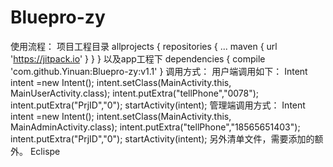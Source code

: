 # Bluepro-zy
使用流程：
项目工程目录
	allprojects {
		repositories {
			...
			maven { url 'https://jitpack.io' }
		}
	}
  以及app工程下
  	dependencies {
	        compile 'com.github.Yinuan:Bluepro-zy:v1.1'
	}
  调用方式：
     用户端调用如下：
               Intent intent =new Intent();
                intent.setClass(MainActivity.this, MainUserActivity.class);
                intent.putExtra("tellPhone","0078");
                intent.putExtra("PrjID","0");
                startActivity(intent);
     管理端调用方式：
               Intent intent =new Intent();
                intent.setClass(MainActivity.this, MainAdminActivity.class);
                intent.putExtra("tellPhone","18565651403");
                intent.putExtra("PrjID","0");
                startActivity(intent);
  另外清单文件，需要添加的额外。
Eclispe  
